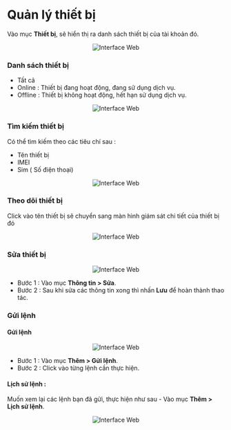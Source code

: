 # Quản lý thiết bị

Vào mục **Thiết bị**, sẽ hiển thị ra danh sách thiết bị của tài khoản đó.

<span style="display:block;text-align:center">![Interface Web](/docs/assets/images/web-interface/app-vcn/device.jpg) 

### Danh sách thiết bị 
- Tất cả
- Online : Thiết bị đang hoạt động, đang sử dụng dịch vụ.
- Offline : Thiết bị không hoạt động, hết hạn sử dụng dịch vụ.


<span style="display:block;text-align:center">![Interface Web](/docs/assets/images/web-interface/app-vcn/list-device.jpg) 

### Tìm kiếm thiết bị

Có thể tìm kiếm theo các tiêu chí sau :
- Tên thiết bị
- IMEI
- Sim ( Số điện thoại)

<span style="display:block;text-align:center">![Interface Web](/docs/assets/images/web-interface/app-vcn/device-3.jpg)

### Theo dõi thiết bị
 Click vào tên thiết bị sẽ chuyển sang màn hình giám sát chi tiết của thiết bị đó

<span style="display:block;text-align:center">![Interface Web](/docs/assets/images/web-interface/app-vcn/detail.jpg)

### Sửa thiết bị

<span style="display:block;text-align:center">![Interface Web](/docs/assets/images/web-interface/app-vcn/edit-device-1.jpg)

- Bước 1 : Vào mục **Thông tin > Sửa**.
- Bước 2 : Sau khi sửa các thông tin xong thì nhấn **Lưu** để hoàn thành thao tác.

###  Gửi lệnh
#### Gửi lệnh
<span style="display:block;text-align:center">![Interface Web](/docs/assets/images/web-interface/app-vcn/send-orders-2.jpg)

- Bước 1 : Vào mục **Thêm > Gửi lệnh**.
- Bước 2 : Click vào từng lệnh cần thực hiện.

#### Lịch sử lệnh : 
Muốn xem lại các lệnh bạn đã gửi, thực hiện như sau 
    - Vào mục **Thêm > Lịch sử lệnh**.

    
<span style="display:block;text-align:center">![Interface Web](/docs/assets/images/web-interface/app-vcn/send-orders-3.jpg)


